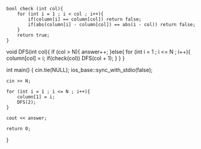 ```
bool check (int col){
	for (int i = 1 ; i < col ; i++){
		if(column[i] == column[col]) return false;
		if(abs(column[i] - column[col]) == abs(i - col)) return false;
	}
	return true;
}
```

void DFS(int col){
	if (col > N){
		answer++;
	}else{
		for (int i = 1 ; i <= N ; i++){
			column[col] = i;
			if(check(col)) DFS(col + 1);
		}
	}
}

int main() {
	cin.tie(NULL);
	ios_base::sync_with_stdio(false);

	cin >> N;

	for (int i = 1 ; i <= N ; i++){
		column[1] = i;
		DFS(2);
	}

	cout << answer;

    return 0;
}
